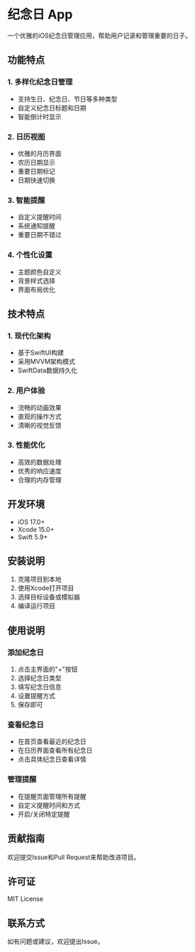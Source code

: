 # 纪念日 App

一个优雅的iOS纪念日管理应用，帮助用户记录和管理重要的日子。

## 功能特点

### 1. 多样化纪念日管理
- 支持生日、纪念日、节日等多种类型
- 自定义纪念日标题和日期
- 智能倒计时显示

### 2. 日历视图
- 优雅的月历界面
- 农历日期显示
- 重要日期标记
- 日期快速切换

### 3. 智能提醒
- 自定义提醒时间
- 系统通知提醒
- 重要日期不错过

### 4. 个性化设置
- 主题颜色自定义
- 背景样式选择
- 界面布局优化

## 技术特点

### 1. 现代化架构
- 基于SwiftUI构建
- 采用MVVM架构模式
- SwiftData数据持久化

### 2. 用户体验
- 流畅的动画效果
- 直观的操作方式
- 清晰的视觉反馈

### 3. 性能优化
- 高效的数据处理
- 优秀的响应速度
- 合理的内存管理

## 开发环境
- iOS 17.0+
- Xcode 15.0+
- Swift 5.9+

## 安装说明
1. 克隆项目到本地
2. 使用Xcode打开项目
3. 选择目标设备或模拟器
4. 编译运行项目

## 使用说明

### 添加纪念日
1. 点击主界面的"+"按钮
2. 选择纪念日类型
3. 填写纪念日信息
4. 设置提醒方式
5. 保存即可

### 查看纪念日
- 在首页查看最近的纪念日
- 在日历界面查看所有纪念日
- 点击具体纪念日查看详情

### 管理提醒
- 在提醒页面管理所有提醒
- 自定义提醒时间和方式
- 开启/关闭特定提醒

## 贡献指南
欢迎提交Issue和Pull Request来帮助改进项目。

## 许可证
MIT License

## 联系方式
如有问题或建议，欢迎提出Issue。